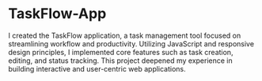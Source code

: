 # TaskFlow-App
I created the TaskFlow application, a task management tool focused on streamlining workflow and productivity. Utilizing JavaScript and responsive design principles, I implemented core features such as task creation, editing, and status tracking. This project deepened my experience in building interactive and user-centric web applications.
